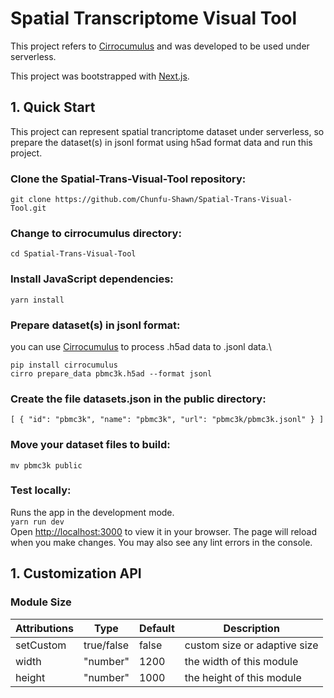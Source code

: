 # Spatial Transcriptome Visual Tool

This project refers to [Cirrocumulus](https://github.com/lilab-bcb/cirrocumulus) and was developed 
to be used under serverless.

This project was bootstrapped with [Next.js](https://github.com/vercel/next.js).

## 1. Quick Start
This project can represent spatial trancriptome dataset under serverless, so prepare the dataset(s) in jsonl format using
h5ad format data and run this project.

### Clone the Spatial-Trans-Visual-Tool repository:
`git clone https://github.com/Chunfu-Shawn/Spatial-Trans-Visual-Tool.git`
###  Change to cirrocumulus directory:
`cd Spatial-Trans-Visual-Tool`
### Install JavaScript dependencies:
`yarn install`
### Prepare dataset(s) in jsonl format:
you can use [Cirrocumulus](https://github.com/lilab-bcb/cirrocumulus) to process .h5ad data to .jsonl data.\
```
pip install cirrocumulus
cirro prepare_data pbmc3k.h5ad --format jsonl
```
### Create the file datasets.json in the public directory:
`
[
{
"id": "pbmc3k",
"name": "pbmc3k",
"url": "pbmc3k/pbmc3k.jsonl"
}
]
`
### Move your dataset files to build:
`mv pbmc3k public`
### Test locally:
Runs the app in the development mode.\
`yarn run dev`\
Open [http://localhost:3000](http://localhost:3000) to view it in your browser. The page will reload when you make changes.
You may also see any lint errors in the console.


## 1. Customization API
### Module Size
| Attributions | Type      | Default | Description                  |
|--------------|-----------|------|------------------------------|
| setCustom    | true/false | false | custom size or adaptive size |
| width        | "number"  | 1200 | the width of this module     |
| height       | "number" | 1000 | the height of this module    |
